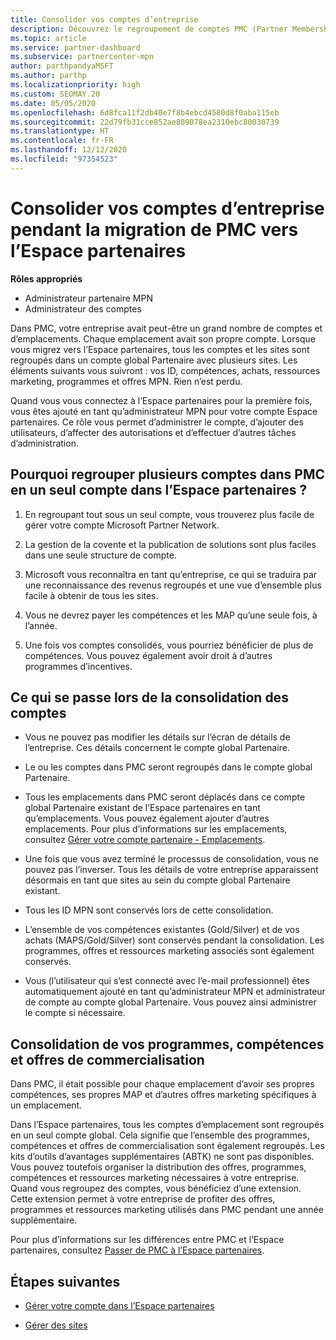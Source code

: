 ```yaml
---
title: Consolider vos comptes d’entreprise
description: Découvrez le regroupement de comptes PMC (Partner Membership Center) en un seul compte dans l’Espace partenaires. Concerne la migration de PMC vers l’Espace partenaires.
ms.topic: article
ms.service: partner-dashboard
ms.subservice: partnercenter-mpn
author: parthpandyaMSFT
ms.author: parthp
ms.localizationpriority: high
ms.custom: SEOMAY.20
ms.date: 05/05/2020
ms.openlocfilehash: 6d8fca11f2db40e7f8b4ebcd4580d8f0aba115eb
ms.sourcegitcommit: 22d79fb31cce852ae809078ea2310ebc80030739
ms.translationtype: HT
ms.contentlocale: fr-FR
ms.lasthandoff: 12/12/2020
ms.locfileid: "97354523"
---
```

# <a name="consolidate-your-company-accounts-when-migrating-from-pmc-to-partner-center"></a>Consolider vos comptes d’entreprise pendant la migration de PMC vers l’Espace partenaires

**Rôles appropriés**

- Administrateur partenaire MPN
- Administrateur des comptes

Dans PMC, votre entreprise avait peut-être un grand nombre de comptes et d’emplacements. Chaque emplacement avait son propre compte. Lorsque vous migrez vers l’Espace partenaires, tous les comptes et les sites sont regroupés dans un compte global Partenaire avec plusieurs sites. Les éléments suivants vous suivront : vos ID, compétences, achats, ressources marketing, programmes et offres MPN. Rien n’est perdu.

Quand vous vous connectez à l’Espace partenaires pour la première fois, vous êtes ajouté en tant qu’administrateur MPN pour votre compte Espace partenaires. Ce rôle vous permet d’administrer le compte, d’ajouter des utilisateurs, d’affecter des autorisations et d’effectuer d’autres tâches d’administration.

## <a name="why-should-you-consolidate-your-multiple-accounts-in-pmc-into-one-account-in-partner-center"></a>Pourquoi regrouper plusieurs comptes dans PMC en un seul compte dans l’Espace partenaires ?

1. En regroupant tout sous un seul compte, vous trouverez plus facile de gérer votre compte Microsoft Partner Network.

2. La gestion de la covente et la publication de solutions sont plus faciles dans une seule structure de compte.

3. Microsoft vous reconnaîtra en tant qu’entreprise, ce qui se traduira par une reconnaissance des revenus regroupés et une vue d’ensemble plus facile à obtenir de tous les sites.  

4. Vous ne devrez payer les compétences et les MAP qu’une seule fois, à l’année.

5. Une fois vos comptes consolidés, vous pourriez bénéficier de plus de compétences. Vous pouvez également avoir droit à d’autres programmes d’incentives.

## <a name="what-happens-during-consolidation-of-accounts"></a>Ce qui se passe lors de la consolidation des comptes

- Vous ne pouvez pas modifier les détails sur l’écran de détails de l’entreprise. Ces détails concernent le compte global Partenaire.

- Le ou les comptes dans PMC seront regroupés dans le compte global Partenaire.

- Tous les emplacements dans PMC seront déplacés dans ce compte global Partenaire existant de l’Espace partenaires en tant qu’emplacements. Vous pouvez également ajouter d’autres emplacements. Pour plus d’informations sur les emplacements, consultez [Gérer votre compte partenaire - Emplacements](manage-locations.md).

- Une fois que vous avez terminé le processus de consolidation, vous ne pouvez pas l’inverser. Tous les détails de votre entreprise apparaissent désormais en tant que sites au sein du compte global Partenaire existant. 

- Tous les ID MPN sont conservés lors de cette consolidation.

- L’ensemble de vos compétences existantes (Gold/Silver) et de vos achats (MAPS/Gold/Silver) sont conservés pendant la consolidation. Les programmes, offres et ressources marketing associés sont également conservés.

- Vous (l’utilisateur qui s’est connecté avec l’e-mail professionnel) êtes automatiquement ajouté en tant qu’administrateur MPN et administrateur de compte au compte global Partenaire. Vous pouvez ainsi administrer le compte si nécessaire.

## <a name="consolidating-your-go-to-market-offers-programs-and-competencies"></a>Consolidation de vos programmes, compétences et offres de commercialisation

Dans PMC, il était possible pour chaque emplacement d’avoir ses propres compétences, ses propres MAP et d’autres offres marketing spécifiques à un emplacement.

Dans l’Espace partenaires, tous les comptes d’emplacement sont regroupés en un seul compte global. Cela signifie que l’ensemble des programmes, compétences et offres de commercialisation sont également regroupés. Les kits d’outils d’avantages supplémentaires (ABTK) ne sont pas disponibles. Vous pouvez toutefois organiser la distribution des offres, programmes, compétences et ressources marketing nécessaires à votre entreprise. Quand vous regroupez des comptes, vous bénéficiez d’une extension. Cette extension permet à votre entreprise de profiter des offres, programmes et ressources marketing utilisés dans PMC pendant une année supplémentaire.

Pour plus d’informations sur les différences entre PMC et l’Espace partenaires, consultez [Passer de PMC à l’Espace partenaires](guide-to-migration.md).

## <a name="next-steps"></a>Étapes suivantes

- [Gérer votre compte dans l’Espace partenaires](partner-center-account-setup.md)

- [Gérer des sites](manage-locations.md)

